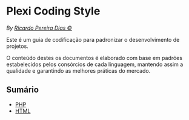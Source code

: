 # Plexi Coding Style

*By [Ricardo Pereira Dias &copy;](https://github.com/rpdesignerfly)*

Este é um guia de codificação para padronizar o desenvolvimento de projetos. 

O conteúdo destes os documentos é elaborado com base em padrões estabelecidos pelos consórcios de cada linguagem, mantendo assim a qualidade e garantindo as melhores práticas do mercado.

## Sumário

* [PHP](php.md)
* [HTML](html.md)

